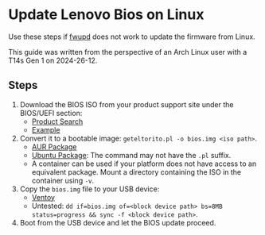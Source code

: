 # Update Lenovo Bios on Linux

Use these steps if [fwupd](https://github.com/fwupd/fwupd) does not work to update the firmware from Linux.

This guide was written from the perspective of an Arch Linux user with a T14s Gen 1 on 2024-26-12.

## Steps

1. Download the BIOS ISO from your product support site under the BIOS/UEFI section:
   - [Product Search](https://pcsupport.lenovo.com/us/en)
   - [Example](https://pcsupport.lenovo.com/us/en/products/laptops-and-netbooks/thinkpad-t-series-laptops/thinkpad-t14s-type-20uh-20uj/20uh/20uhcto1ww/pf2dxjj4/downloads/driver-list/)
1. Convert it to a bootable image: `geteltorito.pl -o bios.img <iso path>`.
   - [AUR Package](https://aur.archlinux.org/packages/geteltorito)
   - [Ubuntu Package](https://launchpad.net/ubuntu/focal/+package/genisoimage): The command may not have the `.pl` suffix.
   - A container can be used if your platform does not have access to an equivalent package. Mount a directory containing the ISO in the container using `-v`.
1. Copy the `bios.img` file to your USB device:
   - [Ventoy](https://www.ventoy.net/en/index.html)
   - Untested: `dd if=bios.img of=<block device path> bs=8MB status=progress && sync -f <block device path>`.
1. Boot from the USB device and let the BIOS update proceed.
